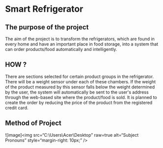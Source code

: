 # Smart Refrigerator




## The purpose of the project
The aim of the project is to transform the refrigerators, which are found in every home and have an important place in food storage, into a system that can order products/food automatically and intelligently.



## HOW ?

There are sections selected for certain product groups in the refrigerator. There will be a weight sensor under each of these chambers. If the weight of the product measured by this sensor falls below the weight determined by the user, the system will automatically be sent to the user's address through the web-based site where the product/food is sold. It is planned to create the order by reducing the price of the product from the registered credit card.


## Method of Project

![image]<img
src=“C:\Users\Acer\Desktop”
raw=true
alt=“Subject Pronouns”
style=“margin-right: 10px;”
/>
